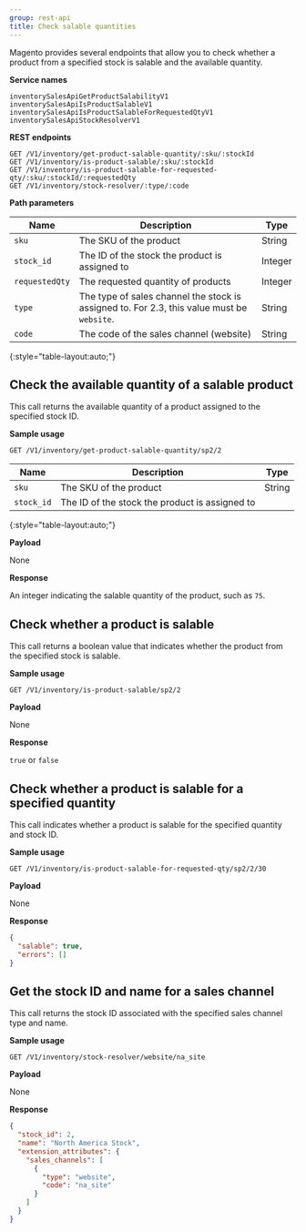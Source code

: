 ```yaml
---
group: rest-api
title: Check salable quantities
---
```


Magento provides several endpoints that allow you to check whether a product from a specified stock is salable and the available quantity.

**Service names**

```
inventorySalesApiGetProductSalabilityV1
inventorySalesApiIsProductSalableV1
inventorySalesApiIsProductSalableForRequestedQtyV1
inventorySalesApiStockResolverV1
```

**REST endpoints**

```
GET /V1/inventory/get-product-salable-quantity/:sku/:stockId
GET /V1/inventory/is-product-salable/:sku/:stockId
GET /V1/inventory/is-product-salable-for-requested-qty/:sku/:stockId/:requestedQty
GET /V1/inventory/stock-resolver/:type/:code
```

**Path parameters**

Name | Description | Type
--- | --- | ---
`sku` | The SKU of the product | String
`stock_id` | The ID of the stock the product is assigned to | Integer
`requestedQty` | The requested quantity of products | Integer
`type` | The type of sales channel the stock is assigned to. For 2.3, this value must be `website`. | String
`code` | The code of the sales channel (website) | String
{:style="table-layout:auto;"}

## Check the available quantity of a salable product

This call returns the available quantity of a product assigned to the specified stock ID.

**Sample usage**

`GET /V1/inventory/get-product-salable-quantity/sp2/2`

Name | Description | Type
--- | --- | ---
`sku` | The SKU of the product | String
`stock_id` | The ID of the stock the product is assigned to
{:style="table-layout:auto;"}

**Payload**

None

**Response**

An integer indicating the salable quantity of the product, such as `75`.


## Check whether a product is salable

This call returns a boolean value that indicates whether the product from the specified stock is salable.

**Sample usage**

`GET /V1/inventory/is-product-salable/sp2/2`


**Payload**

None

**Response**

`true` or `false`


## Check whether a product is salable for a specified quantity

This call indicates whether a product is salable for the specified quantity and stock ID.

**Sample usage**

`GET /V1/inventory/is-product-salable-for-requested-qty/sp2/2/30`

**Payload**

None

**Response**

```json
{
  "salable": true,
  "errors": []
}
```

## Get the stock ID and name for a sales channel

This call returns the stock ID associated with the specified sales channel type and name.

**Sample usage**

`GET /V1/inventory/stock-resolver/website/na_site`


**Payload**

None

**Response**

```json
{
  "stock_id": 2,
  "name": "North America Stock",
  "extension_attributes": {
    "sales_channels": [
      {
        "type": "website",
        "code": "na_site"
      }
    ]
  }
}
```
